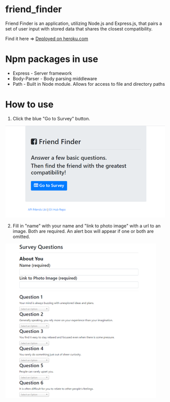 # friend_finder
Friend Finder is an application, utilizing Node.js and Express.js, that pairs a set of user input with stored data that shares the closest compatibility.

Find it here => [Deployed on heroku.com](https://calm-dusk-90430.herokuapp.com/)

# Npm packages in use
* Express - Server framework
* Body-Parser - Body parsing middleware
* Path - Built in Node module. Allows for access to file and directory paths

# How to use

1. Click the blue "Go to Survey" button.

![Friend Finder Home Page](/images/FriendFinderHomePage.png)

2. Fill in "name" with your name and "link to photo image" with a url to an image. Both are required. 
   An alert box will appear if one or both are omitted.
   
![Friend Finder Questions](/images/FriendFinderQuestions1.png)


